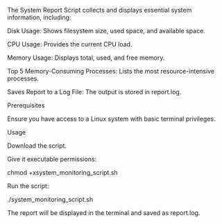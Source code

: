 The System Report Script collects and displays essential system information, including:

Disk Usage: Shows filesystem size, used space, and available space.

CPU Usage: Provides the current CPU load.

Memory Usage: Displays total, used, and free memory.

Top 5 Memory-Consuming Processes: Lists the most resource-intensive processes.

Saves Report to a Log File: The output is stored in report.log.

Prerequisites

Ensure you have access to a Linux system with basic terminal privileges.

Usage

Download the script.

Give it executable permissions:

chmod +xsystem_monitoring_script.sh 


Run the script:

./system_monitoring_script.sh 


The report will be displayed in the terminal and saved as report.log.
